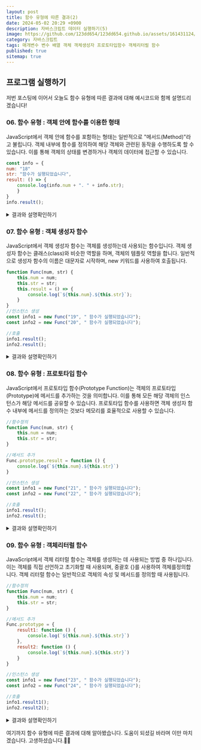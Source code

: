 ```yaml
---
layout: post
title: 함수 유형에 따른 결과(2)
date: 2024-05-02 20:29 +0900
description: 자바스크립트 데이터 실행하기(5)
image: https://github.com/123dd654/123dd654.github.io/assets/161431124/d41f1cc4-f421-457b-a765-4a0750811ae9
category: 자바스크립트
tags: 매개변수 변수 배열 객체 객체생성자 프로토타입함수 객체리터럴 함수
published: true
sitemap: true
---
```



## 프로그램 실행하기<br />

저번 포스팅에 이어서
오늘도 함수 유형에 따른 결과에 대해 예시코드와 함께 설명드리겠습니다!


### 06. 함수 유형 : 객체 안에 함수를 이용한 형태 

JavaScript에서 객체 안에 함수를 포함하는 형태는 일반적으로 "메서드(Method)"라고 불립니다.
객체 내부에 함수를 정의하여 해당 객체와 관련된 동작을 수행하도록 할 수 있습니다.
이를 통해 객체의 상태를 변경하거나 객체의 데이터에 접근할 수 있습니다.

````javascript
const info = {
num: "18"
str: "함수가 실행되었습니다",
result: () => {
    console.log(info.num + ". " + info.str);
    }
}
info.result();
````

<div class="result">
<details>
   <summary>결과와 설명확인하기</summary>
   <div>
         <b> 18. 함수가 실행되었습니다. </b>
         <p>객체 info에는 num과 str 프로퍼티가 있습니다. 또한, result라는 이름의 메서드가 정의되어 있습니다.<br />
         이 메서드는 화살표 함수로 정의되어 있으며, 객체 info의 num과 str 프로퍼티를 이용하여 특정 형식의 문자열을 출력합니다. 마지막으로 info 객체의 result 메서드를 호출하여 결과를 출력합니다.</p>
   </div>
</details>
</div>

### 07. 함수 유형 : 객체 생성자 함수

JavaScript에서 객체 생성자 함수는 객체를 생성하는데 사용되는 함수입니다.
객체 생성자 함수는 클래스(class)와 비슷한 역할을 하며, 객체의 템플릿 역할을 합니다.
일반적으로 생성자 함수의 이름은 대문자로 시작하며, new 키워드를 사용하여 호출됩니다.

````javascript
function Func(num, str) {
    this.num = num;
    this.str = str;
    this.result = () => {
        console.log(`${this.num}.${this.str}`);
    }
}
//인스턴스 생성
const info1 = new Func("19", " 함수가 실행되었습니다");
const info2 = new Func("20", " 함수가 실행되었습니다");

//호출
info1.result();
info2.result();
````


<div class="result">
<details>
   <summary>결과와 설명확인하기</summary>
   <div>
         <b> 19. 함수가 실행되었습니다. </b>
         <b> 20. 함수가 실행되었습니다. </b>
         <p>객체 생성자 함수 Func를 정의했습니다. 이 함수는 num과 str 두 개의 매개변수를 받아 인스턴스 객체의 프로퍼티로 할당합니다.<br />
         또한, result 메서드를 추가하여 이를 통해 프로퍼티 값을 출력할 수 있습니다.<br />
         new 키워드를 사용하여 Func 함수로부터 인스턴스 info1과 info2를 생성하고, result 메서드를 호출하여 결과를 출력합니다.</p>
   </div>
</details>
</div>


### 08. 함수 유형 : 프로토타입 함수

JavaScript에서 프로토타입 함수(Prototype Function)는
객체의 프로토타입(Prototype)에 메서드를 추가하는 것을 의미합니다.
이를 통해 모든 해당 객체의 인스턴스가 해당 메서드를 공유할 수 있습니다.
프로토타입 함수를 사용하면 객체 생성자 함수 내부에 메서드를 정의하는 것보다 메모리를 효율적으로 사용할 수 있습니다.

````javascript
//함수정의
function Func(num, str) {
    this.num = num;
    this.str = str;
}

//메서드 추가
Func.prototype.result = function () {
    console.log(`${this.num}.${this.str}`)
}

//인스턴스 생성
const info1 = new Func("21", " 함수가 실행되었습니다");
const info2 = new Func("22", " 함수가 실행되었습니다");

//호출
info1.result();
info2.result();
````

<div class="result">
<details>
   <summary>결과와 설명확인하기</summary>
   <div>
         <b> 21. 함수가 실행되었습니다. </b>
         <b> 22. 함수가 실행되었습니다. </b>
         <p>Func 함수를 정의했습니다. 이 함수는 num과 str 두 개의 매개변수를 받아 인스턴스 객체의 프로퍼티로 할당됩니다.<br />
         그리고 Func.prototype에 result 메서드를 추가하여 인스턴스 객체가 이를 상속받을 수 있도록 합니다.<br />
         new 키워드를 사용하여 Func 함수로부터 인스턴스 info1과 info2를 생성하고, result 메서드를 호출하여 결과를 출력합니다.</p>
   </div>
</details>
</div>

### 09. 함수 유형 : 객체리터럴 함수

JavaScript에서 객체 리터럴 함수는 객체를 생성하는 데 사용되는 방법 중 하나입니다.
이는 객체를 직접 선언하고 초기화할 때 사용되며, 중괄호 {}를 사용하여 객체를정의합니다.
객체 리터럴 함수는 일반적으로 객체의 속성 및 메서드를 정의할 때 사용됩니다.

````javascript
//함수정의
function Func(num, str) {
    this.num = num;
    this.str = str;
}

//메서드 추가
Func.prototype = {
    result1: function () {
        console.log(`${this.num}.${this.str}`)
    },
    result2: function () {
        console.log(`${this.num}.${this.str}`)
    }
}

//인스턴스 생성
const info1 = new Func("23", " 함수가 실행되었습니다");
const info2 = new Func("24", " 함수가 실행되었습니다");

//호출
info1.result1();
info2.result2();
````


<div class="result">
<details>
   <summary>결과와 설명확인하기</summary>
   <div>
         <b> 23. 함수가 실행되었습니다. </b>
         <b> 24. 함수가 실행되었습니다. </b>
         <p>Func 함수를 정의하고, 이 함수에 num과 str 두 개의 매개변수를 받아 인스턴스 객체의 프로퍼티로 할당합니다.<br />
         그리고 Func.prototype에 객체 리터럴 형태로 메서드인 result1과 result2를 추가하여 인스턴스 객체가 이를 상속받을 수 있도록 합니다.<br />
         new 키워드를 사용하여 Func 함수로부터 인스턴스 info1과 info2를 생성하고, 메서드를 호출하여 결과를 출력합니다.</p>
   </div>
</details>
</div>


여기까지 함수 유형에 따른 결과에 대해 알아봤습니다.
도움이 되셨길 바라며 이만 마치겠습니다.
고생하셨습니다.🫶😊
